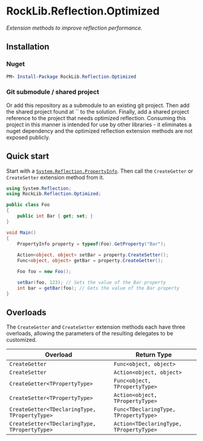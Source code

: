 # RockLib.Reflection.Optimized

*Extension methods to improve reflection performance.*

## Installation

### Nuget

```powershell
PM> Install-Package RockLib.Reflection.Optimized
```

### Git submodule / shared project

Or add this repository as a submodule to an existing git project. Then add the shared project found at `` to the solution. Finally, add a shared project reference to the project that needs optimized reflection. Consuming this project in this manner is intended for use by other libraries - it eliminates a nuget dependency and the optimized reflection extension methods are not exposed publicly.

## Quick start

Start with a [`System.Reflection.PropertyInfo`](https://msdn.microsoft.com/en-us/library/system.reflection.propertyinfo.aspx). Then call the `CreateGetter` or `CreateSetter` extension method from it.

```c#
using System.Reflection;
using RockLib.Reflection.Optimized;

public class Foo
{
    public int Bar { get; set; }
}

void Main()
{
    PropertyInfo property = typeof(Foo).GetProperty("Bar");
    
    Action<object, object> setBar = property.CreateSetter();
    Func<object, object> getBar = property.CreateGetter();

    Foo foo = new Foo();

    setBar(foo, 123); // Sets the value of the Bar property
    int bar = getBar(foo); // Gets the value of the Bar property
}
```

## Overloads

The `CreateGetter` and `CreateSetter` extension methods each have three overloads, allowing the parameters of the resulting delegates to be customized.

| Overload  | Return Type |
| --- | --- |
| `CreateGetter` | `Func<object, object>` |
| `CreateSetter` | `Action<object, object>` |
| `CreateGetter<TPropertyType>` | `Func<object, TPropertyType>` |
| `CreateSetter<TPropertyType>` | `Action<object, TPropertyType>` |
| `CreateGetter<TDeclaringType, TPropertyType>` | `Func<TDeclaringType, TPropertyType>` |
| `CreateSetter<TDeclaringType, TPropertyType>` | `Action<TDeclaringType, TPropertyType>` |
